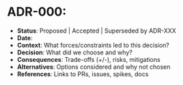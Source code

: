# ADR-000: <Decision Title>
- **Status**: Proposed | Accepted | Superseded by ADR-XXX
- **Date**: <YYYY-MM-DD>
- **Context**: What forces/constraints led to this decision?
- **Decision**: What did we choose and why?
- **Consequences**: Trade-offs (+/-), risks, mitigations
- **Alternatives**: Options considered and why not chosen
- **References**: Links to PRs, issues, spikes, docs
